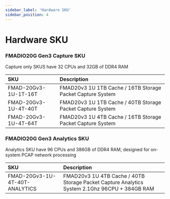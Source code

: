 ```yaml
---
sidebar_label: 'Hardware SKU'
sidebar_position: 4
---
```


# Hardware SKU

### FMADIO20G Gen3 Capture SKU

Capture only SKUS have 32 CPUs and 32GB of DDR4 RAM

| SKU | Description |
| :--- | :--- |
| FMAD-20Gv3-1U-1T-16T | FMAD20v3 1U 1TB Cache / 16TB Storage Packet Capture System |
| FMAD-20Gv3-1U-4T-40T | FMAD20v3 1U 1TB Cache / 40TB Storage Packet Capture System |
| FMAD-20Gv3-1U-4T-64T | FMAD20v3 1U 4TB Cache / 16TB Storage Packet Capture System |

### FMADIO20G Gen3 Analytics SKU 

Analytics SKU have 96 CPUs and 386GB of DDR4 RAM, designed for on-system PCAP network processing

| SKU | Description |
| :--- | :--- |
| FMAD-20Gv3-1U-4T-40T-ANALYTICS | FMAD20v3 1U 4TB Cache / 40TB Storage Packet Capture Analytics System 2.1Ghz 96CPU + 384GB RAM |



